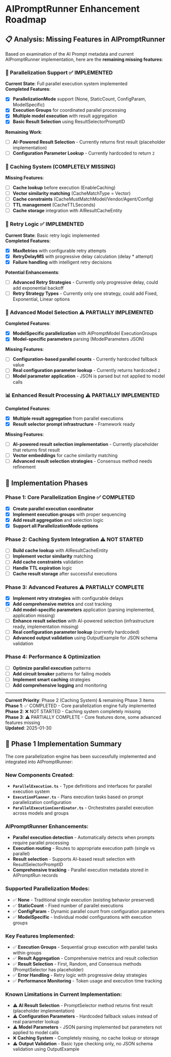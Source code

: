 # AIPromptRunner Enhancement Roadmap

## 📋 **Analysis: Missing Features in AIPromptRunner**

Based on examination of the AI Prompt metadata and current AIPromptRunner implementation, here are the **remaining missing features**:

### **🔄 Parallelization Support ✅ IMPLEMENTED**
**Current State**: Full parallel execution system implemented  
**Completed Features**:
- [x] **ParallelizationMode** support (None, StaticCount, ConfigParam, ModelSpecific)
- [x] **Execution Groups** for coordinated parallel processing
- [x] **Multiple model execution** with result aggregation
- [x] **Basic Result Selection** using ResultSelectorPromptID

**Remaining Work**:
- [ ] **AI-Powered Result Selection** - Currently returns first result (placeholder implementation)
- [ ] **Configuration Parameter Lookup** - Currently hardcoded to return `2`

### **💾 Caching System (COMPLETELY MISSING)**
**Missing Features**:
- [ ] **Cache lookup** before execution (EnableCaching)
- [ ] **Vector similarity matching** (CacheMatchType = Vector)
- [ ] **Cache constraints** (CacheMustMatchModel/Vendor/Agent/Config)
- [ ] **TTL management** (CacheTTLSeconds)
- [ ] **Cache storage** integration with AIResultCacheEntity

### **🔄 Retry Logic ✅ IMPLEMENTED**
**Current State**: Basic retry logic implemented  
**Completed Features**:
- [x] **MaxRetries** with configurable retry attempts
- [x] **RetryDelayMS** with progressive delay calculation (delay * attempt)
- [x] **Failure handling** with intelligent retry decisions

**Potential Enhancements**:
- [ ] **Advanced Retry Strategies** - Currently only progressive delay, could add exponential backoff
- [ ] **Retry Strategy Types** - Currently only one strategy, could add Fixed, Exponential, Linear options

### **🎯 Advanced Model Selection ⚠️ PARTIALLY IMPLEMENTED**
**Completed Features**:
- [x] **ModelSpecific parallelization** with AIPromptModel ExecutionGroups
- [x] **Model-specific parameters** parsing (ModelParameters JSON)

**Missing Features**:
- [ ] **Configuration-based parallel counts** - Currently hardcoded fallback value
- [ ] **Real configuration parameter lookup** - Currently returns hardcoded `2`
- [ ] **Model parameter application** - JSON is parsed but not applied to model calls

### **📊 Enhanced Result Processing ⚠️ PARTIALLY IMPLEMENTED**
**Completed Features**:
- [x] **Multiple result aggregation** from parallel executions
- [x] **Result selector prompt infrastructure** - Framework ready

**Missing Features**:
- [ ] **AI-powered result selection implementation** - Currently placeholder that returns first result
- [ ] **Vector embeddings** for cache similarity matching
- [ ] **Advanced result selection strategies** - Consensus method needs refinement

## 🚀 **Implementation Phases**

### **Phase 1: Core Parallelization Engine** ✅ COMPLETED
- [x] **Create parallel execution coordinator**
- [x] **Implement execution groups** with proper sequencing
- [x] **Add result aggregation** and selection logic
- [x] **Support all ParallelizationMode options**

### **Phase 2: Caching System Integration** ⚠️ NOT STARTED
- [ ] **Build cache lookup** with AIResultCacheEntity
- [ ] **Implement vector similarity** matching
- [ ] **Add cache constraints** validation
- [ ] **Handle TTL expiration** logic
- [ ] **Cache result storage** after successful executions

### **Phase 3: Advanced Features** ⚠️ PARTIALLY COMPLETE
- [x] **Implement retry strategies** with configurable delays
- [x] **Add comprehensive metrics** and cost tracking
- [ ] **Add model-specific parameters** application (parsing implemented, application missing)
- [ ] **Enhance result selection** with AI-powered selection (infrastructure ready, implementation missing)
- [ ] **Real configuration parameter lookup** (currently hardcoded)
- [ ] **Advanced output validation** using OutputExample for JSON schema validation

### **Phase 4: Performance & Optimization**
- [ ] **Optimize parallel execution** patterns
- [ ] **Add circuit breaker** patterns for failing models
- [ ] **Implement smart caching** strategies
- [ ] **Add comprehensive logging** and monitoring

---

**Current Priority**: Phase 2 (Caching System) & remaining Phase 3 items  
**Phase 1**: ✅ COMPLETED - Core parallelization engine fully implemented  
**Phase 2**: ❌ NOT STARTED - Caching system completely missing  
**Phase 3**: ⚠️ PARTIALLY COMPLETE - Core features done, some advanced features missing  
**Updated**: 2025-01-30

## 📝 **Phase 1 Implementation Summary**

The core parallelization engine has been successfully implemented and integrated into AIPromptRunner:

### **New Components Created:**
- **`ParallelExecution.ts`** - Type definitions and interfaces for parallel execution system
- **`ExecutionPlanner.ts`** - Plans execution tasks based on prompt parallelization configuration
- **`ParallelExecutionCoordinator.ts`** - Orchestrates parallel execution across models and groups

### **AIPromptRunner Enhancements:**
- **Parallel execution detection** - Automatically detects when prompts require parallel processing
- **Execution routing** - Routes to appropriate execution path (single vs parallel)
- **Result selection** - Supports AI-based result selection with ResultSelectorPromptID
- **Comprehensive tracking** - Parallel execution metadata stored in AIPromptRun records

### **Supported Parallelization Modes:**
- ✅ **None** - Traditional single execution (existing behavior preserved)
- ✅ **StaticCount** - Fixed number of parallel executions
- ✅ **ConfigParam** - Dynamic parallel count from configuration parameters
- ✅ **ModelSpecific** - Individual model configurations with execution groups

### **Key Features Implemented:**
- ✅ **Execution Groups** - Sequential group execution with parallel tasks within groups
- ✅ **Result Aggregation** - Comprehensive metrics and result collection
- ✅ **Result Selection** - First, Random, and Consensus methods (PromptSelector has placeholder)
- ✅ **Error Handling** - Retry logic with progressive delay strategies
- ✅ **Performance Monitoring** - Token usage and execution time tracking

### **Known Limitations in Current Implementation:**
- ⚠️ **AI Result Selection** - PromptSelector method returns first result (placeholder implementation)
- ⚠️ **Configuration Parameters** - Hardcoded fallback values instead of real parameter lookup
- ⚠️ **Model Parameters** - JSON parsing implemented but parameters not applied to model calls
- ❌ **Caching System** - Completely missing, no cache lookup or storage
- ⚠️ **Output Validation** - Basic type checking only, no JSON schema validation using OutputExample
